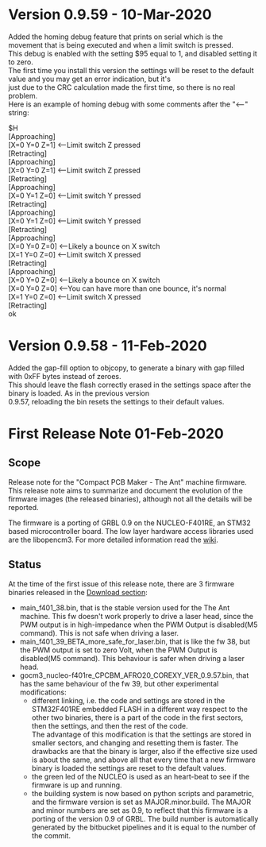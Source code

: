 # Version 0.9.59 - 10-Mar-2020
Added the homing debug feature that prints on serial which is the movement that is being executed and when a limit switch is pressed.  
This debug is enabled with the setting $95 equal to 1, and disabled setting it to zero.  
The first time you install this version the settings will be reset to the default value and you may get an error indication, but it's  
just due to the CRC calculation made the first time, so there is no real problem.  
Here is an example of homing debug with some comments after the "<--" string:  

$H  
[Approaching]  
[X=0 Y=0 Z=1] <--Limit switch Z pressed   
[Retracting]  
[Approaching]  
[X=0 Y=0 Z=1] <--Limit switch Z pressed   
[Retracting]  
[Approaching]  
[X=0 Y=1 Z=0] <--Limit switch Y pressed   
[Retracting]  
[Approaching]  
[X=0 Y=1 Z=0] <--Limit switch Y pressed   
[Retracting]  
[Approaching]  
[X=0 Y=0 Z=0] <--Likely a bounce on X switch   
[X=1 Y=0 Z=0] <--Limit switch X pressed   
[Retracting]  
[Approaching]  
[X=0 Y=0 Z=0] <--Likely a bounce on X switch   
[X=0 Y=0 Z=0] <--You can have more than one bounce, it's normal   
[X=1 Y=0 Z=0] <--Limit switch X pressed   
[Retracting]  
ok  


# Version 0.9.58 - 11-Feb-2020
Added the gap-fill option to objcopy, to generate a binary with gap filled with 0xFF bytes instead of zeroes.  
This should leave the flash correctly erased in the settings space after the binary is loaded. As in the previous version  
0.9.57, reloading the bin resets the settings to their default values. 

# First Release Note 01-Feb-2020

## Scope

Release note for the "Compact PCB Maker - The Ant" machine firmware.  
This release note aims to summarize and document the evolution of the firmware images (the released binaries), although not all the details will be reported.  

The firmware is a porting of GRBL 0.9 on the NUCLEO-F401RE, an STM32 based microcontroller board. The low layer hardware access libraries used are the libopencm3.
For more detailed information read the [wiki](https://bitbucket.org/compactpcbmaker/cpcbm/wiki/Index.wiki). 

## Status  

At the time of the first issue of this release note, there are 3 firmware binaries released in the [Download section](https://bitbucket.org/compactpcbmaker/cpcbm/downloads/):

- main_f401_38.bin, that is the stable version used for the The Ant machine. This fw doesn't work properly to drive a laser head, since the PWM output is in high-impedance when the PWM Output is disabled(M5 command). This is not safe when driving a laser. 
- main_f401_39_BETA_more_safe_for_laser.bin, that is like the fw 38, but the PWM output is set to zero Volt, when the PWM Output is disabled(M5 command). This behaviour is safer when driving a laser head.
- gocm3_nucleo-f401re_CPCBM_AFRO20_COREXY_VER_0.9.57.bin, that has the same behaviour of the fw 39, but other experimental modifications:
	- different linking, i.e. the code and settings are stored in the STM32F401RE embedded FLASH in a different way respect to the other two binaries, there is a part of the code in the first sectors, then the settings, and then the rest of the code.  
	The advantage of this modification is that the settings are stored in smaller sectors, and changing and resetting them is faster. The drawbacks are that the binary is larger, also if the effective size used is about the same, and above all that every time that a new firmware binary is loaded the settings are reset to the default values.
	- the green led of the NUCLEO is used as an heart-beat to see if the firmware is up and running.
	- the building system is now based on python scripts and parametric, and the firmware version is set as MAJOR.minor.build. The MAJOR and minor numbers are set as 0.9, to reflect that this firmware is a porting of the version 0.9 of GRBL. The build number is automatically generated by the bitbucket pipelines and it is equal to the number of the commit.